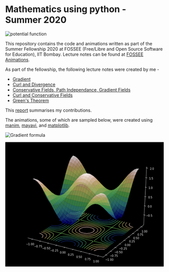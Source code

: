 # Mathematics using python - Summer 2020

![potential function](Conservative-fields/Conservative_file6_potential-func.gif)


This repository contains the code and animations written as part of the Summer Fellowship 2020 at FOSSEE (Free/Libre and Open Source Software for Education), IIT Bombay. Lecture notes can be found at [FOSSEE Animations](https://math.animations.fossee.in/). 

As part of the fellowship, the following lecture notes were created by me - 
- [Gradient](https://math.animations.fossee.in/contents/calculus-of-several-variables/integrals-of-multivariable-functions/gradient)
- [Curl and Divergence](https://math.animations.fossee.in/contents/calculus-of-several-variables/div-grad-curl-and-all-that/curl-and-divergence)
- [Conservative Fields, Path Independance, Gradient Fields](https://math.animations.fossee.in/contents/calculus-of-several-variables/div-grad-curl-and-all-that/conservative-fields,-path-independance,-gradient-fields)
- [Curl and Conservative Fields](https://math.animations.fossee.in/contents/calculus-of-several-variables/div-grad-curl-and-all-that/vec-f-is-conservative-implies-curl-f=0)
- [Green's Theorem](https://math.animations.fossee.in/contents/calculus-of-several-variables/div-grad-curl-and-all-that/green's-theorem)

This [report](MathematicsUsingPython-PadmapriyaMohan-FSF-2020.pdf) summarises my contributions.

The animations, some of which are sampled below, were created using [manim](https://github.com/3b1b/manim), [mayavi](https://docs.enthought.com/mayavi/mayavi/), and [matplotlib](https://matplotlib.org/).


![Gradient formula](Gradient/Gradient_file4_why-partials.gif)

![Contour plot](Gradient/Gradient_file6_surf-contour-plot.png)


